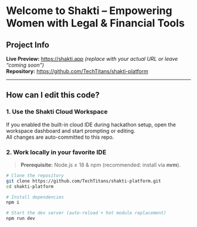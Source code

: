 # Welcome to **Shakti – Empowering Women with Legal & Financial Tools**

## Project Info

**Live Preview:** https://shakti.app *(replace with your actual URL or leave “coming soon”)*  
**Repository:** https://github.com/TechTitans/shakti-platform

---

## How can I edit this code?

### 1. Use the Shakti Cloud Workspace  
If you enabled the built-in cloud IDE during hackathon setup, open the workspace dashboard and start prompting or editing.  
All changes are auto-committed to this repo.

### 2. Work locally in your favorite IDE  

> **Prerequisite:** Node.js ≥ 18 & npm (recommended: install via **nvm**).

```bash
# Clone the repository
git clone https://github.com/TechTitans/shakti-platform.git
cd shakti-platform

# Install dependencies
npm i

# Start the dev server (auto-reload + hot module replacement)
npm run dev
